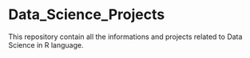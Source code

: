 # Data_Science_Projects

This repository contain all the informations and projects related to Data Science in R language.
